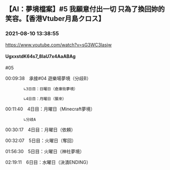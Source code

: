 ## 【AI：夢境檔案】#5 我願意付出一切 只為了換回妳的笑容。【香港Vtuber月島クロス】
### 2021-08-10 13:38:55
https://www.youtube.com/watch?v=sG3WC3lasjw
#### UgxxstdK64s7_8IaU7x4AaABAg
#05



00:09:38　承接#04 遊樂場夢境（分歧B）

		    ↳3日目：日曜日（倉庫街夢境）

		    ↳4日目：月曜日（襲來）

00:11:40　4日目：月曜日（Minecraft夢境）

		    ↳分歧A

00:30:17　4日目：月曜日（依頼）

00:32:07　5日目：火曜日（奪回）

01:56:30　5日目：火曜日（神社夢境）

02:19:11　6日目：水曜日（決潰ENDING）

